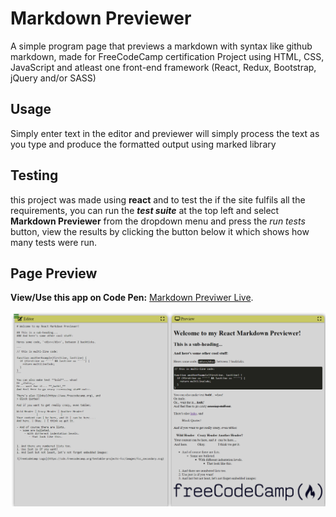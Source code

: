 # Markdown Previewer
 A simple program page that previews  a markdown with syntax like github markdown, made for FreeCodeCamp certification Project using HTML, CSS, JavaScript and atleast one front-end framework (React, Redux,  Bootstrap, jQuery and/or SASS)

## Usage
 Simply enter text in the editor and previewer will simply process the text as you type and produce the formatted output using marked library

## Testing
 this project was made using **react** and to test the if the site fulfils all the requirements, you can run the ***test suite*** at the top left and select **Markdown Previewer** from the dropdown menu and press the *run tests* button, view the results by clicking the button below it which shows how many tests were run.

## Page Preview
 **View/Use this app on Code Pen:** [Markdown Previwer Live](https://codepen.io/PHULUSO-SINGO/full/LEPOmXa).

 ![](Preview.png)
